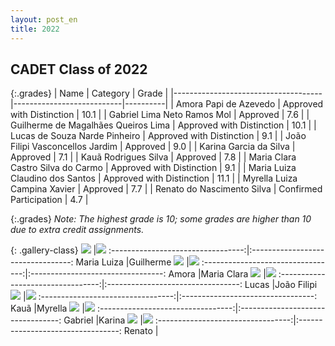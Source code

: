 ```yaml
---
layout: post_en
title: 2022
---
```


## CADET Class of 2022

{:.grades}
| Name	      			                      | Category 		               | Grade  	 |
|-------------------------------------|---------------------------|----------|
| Amora Papi de Azevedo	 	            | Approved with Distinction | 	10.1	   |
| Gabriel Lima Neto Ramos Mol	        | Approved		                | 	7.6	    |
| Guilherme de Magalhães Queiros Lima | Approved with Distinction | 	10.1	   |
| Lucas de Souza Narde Pinheiro	      | Approved with Distinction | 	9.1	    |
| João Filipi Vasconcellos Jardim     | Approved	                 | 		9.0    |
| Karina Garcia da Silva	             | Approved	                 | 	7.1	    |
| Kauã Rodrigues Silva		              | Approved	                 | 		7.8    |
| Maria Clara Castro Silva do Carmo   | Approved with Distinction | 	9.1	    |
| Maria Luiza Claudino dos Santos     | Approved with Distinction | 		11.1   |
| Myrella Luiza Campina Xavier	       | Approved		                | 	7.7	    |
| Renato do Nascimento Silva	         | Confirmed Participation	  | 	4.7	    |

{:.grades}
_Note: The highest grade is 10; some grades are higher than 10 due to extra credit assignments._

{: .gallery-class}
![](../assets/img/marialuiza.jpg)  |![](../assets/img/guilherme.jpg)
:---------------------------------:|:---------------------------------:
Maria Luiza                        |Guilherme
![](../assets/img/amora.jpg)  	   |![](../assets/img/mariaclara.jpg)
:---------------------------------:|:---------------------------------:
Amora                              |Maria Clara
![](../assets/img/lucas.jpg)  	   |![](../assets/img/joao.jpg)
:---------------------------------:|:---------------------------------:
Lucas                              |João Filipi
![](../assets/img/kaua.jpg)        |![](../assets/img/myrella.jpg)
:---------------------------------:|:---------------------------------:
Kauã                               |Myrella
![](../assets/img/gabriel.jpg)     |![](../assets/img/karina.jpg)
:---------------------------------:|:---------------------------------:
Gabriel                            |Karina
![](../assets/img/renato.jpg)      |![](../assets/img/logo.jpg)
:---------------------------------:|:---------------------------------:
Renato                             |  

